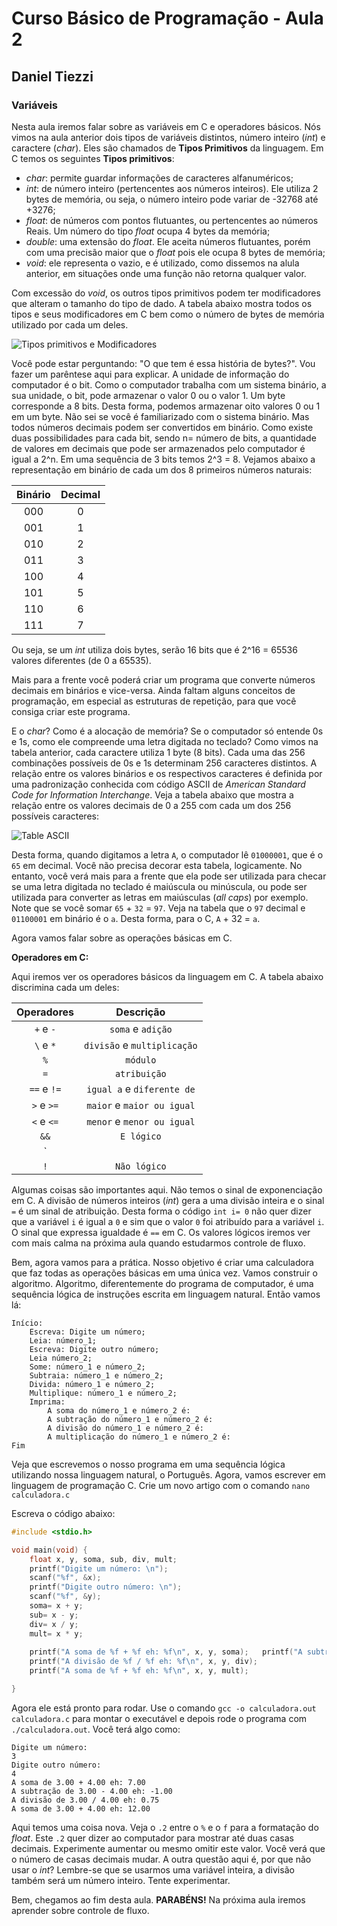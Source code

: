 # Curso Básico de Programação - Aula 2
## Daniel Tiezzi

### Variáveis

Nesta aula iremos falar sobre as variáveis em C e operadores básicos. Nós vimos na aula anterior dois tipos de variáveis distintos, número inteiro (*int*) e caractere (*char*). Eles são chamados de **Tipos Primitivos** da linguagem. Em C temos os seguintes **Tipos primitivos**:

* *char*: permite guardar informações de caracteres alfanuméricos;
* *int*: de número inteiro (pertencentes aos números inteiros). Ele utiliza 2 bytes de memória, ou seja, o número inteiro pode variar de -32768 até +3276;
* *float*: de números com pontos flutuantes, ou pertencentes ao números Reais. Um número do tipo *float* ocupa 4 bytes da memória;
* *double*: uma extensão do *float*. Ele aceita números flutuantes, porém com uma precisão maior que o *float* pois ele ocupa 8 bytes de memória;
* *void*: ele representa o vazio, e é utilizado, como dissemos na alula anterior, em situações onde uma função não retorna qualquer valor.

Com excessão do *void*, os outros tipos primitivos podem ter modificadores que alteram o tamanho do tipo de dado. A tabela abaixo mostra todos os tipos e seus modificadores em C bem como o número de bytes de memória utilizado por cada um deles.

![Tipos primitivos e Modificadores](http://4.bp.blogspot.com/-MQeLEbM2JGc/Vg4sKlwvDrI/AAAAAAAAAHc/QTCmJq_kec8/s1600/5.jpg)

Você pode estar perguntando: "O que tem é essa história de bytes?". Vou fazer um parêntese aqui para explicar. A unidade de informação do computador é o bit. Como o computador trabalha com um sistema binário, a sua unidade, o bit, pode armazenar o valor 0 ou o valor 1. Um byte corresponde a 8 bits. Desta forma, podemos armazenar oito valores 0 ou 1 em um byte. Não sei se você é familiarizado com o sistema binário. Mas todos números decimais podem ser convertidos em binário. Como existe duas possibilidades para cada bit, sendo n= número de bits, a quantidade de valores em decimais que pode ser armazenados pelo computador é igual a 2^n. Em uma sequência de 3 bits temos 2^3 = 8. Vejamos abaixo a representação em binário de cada um dos 8 primeiros números naturais:

Binário  | Decimal
:------: | :-----:
000| 0
001 | 1
010 | 2
011 | 3
100 | 4
101 | 5
110 | 6
111 | 7

Ou seja, se um *int* utiliza dois bytes, serão 16 bits que é 2^16 = 65536 valores diferentes (de 0 a 65535).

Mais para a  frente você poderá criar um programa que converte números decimais em binários e vice-versa. Ainda faltam alguns conceitos de programação, em especial as estruturas de repetição, para que você consiga criar este programa.

E o *char*? Como é a alocação de memória? Se o computador só entende 0s e 1s, como ele compreende uma letra digitada no teclado? Como vimos na tabela anterior, cada caractere utiliza 1 byte (8 bits). Cada uma das 256 combinações possíveis de 0s e 1s determinam 256 caracteres distintos. A relação entre os valores binários e os respectivos caracteres é definida por uma padronização conhecida com código ASCII de *American Standard Code for Information Interchange*. Veja a tabela abaixo que mostra a relação entre os valores decimais de 0 a 255 com cada um dos 256 possíveis caracteres:

![Table ASCII](http://www.theasciicode.com.ar/american-standard-code-information-interchange/ascii-codes-table.png)

Desta forma, quando digitamos a letra `A`, o computador lê `01000001`, que é o `65` em decimal. Você não precisa decorar esta tabela, logicamente. No entanto, você verá mais para a frente que ela pode ser utilizada para checar se uma letra digitada no teclado é maiúscula ou minúscula, ou pode ser utilizada para converter as letras em maiúsculas (*all caps*) por exemplo. Note que se você somar `65` + `32` = `97`. Veja na tabela que o `97` decimal e `01100001` em binário é o `a`. Desta forma, para o C, `A` + 32 = `a`.

Agora vamos falar sobre as operações básicas em C. 

**Operadores em C:**

Aqui iremos ver os operadores básicos da linguagem em C. A tabela abaixo discrimina cada um deles:

Operadores | Descrição
:---------: | :--------:
`+` e `-` | `soma` e `adição`
`\` e `*` | `divisão` e `multiplicação`
`%` | `módulo`
`=` | `atribuição`
`==` e `!=` | `igual a` e `diferente de`
`>` e `>=` | `maior` e `maior ou igual`
`<` e `<=` | `menor` e `menor ou igual`
`&&` | `E lógico`
`||` | `Ou lógico`
`!` | `Não lógico`

Algumas coisas são importantes aqui. Não temos o sinal de exponenciação em C. A divisão de números inteiros (*int*) gera a uma divisão inteira e o sinal `=` é um sinal de atribuição. Desta forma o código `int i= 0` não quer dizer que a variável `i` é igual a `0` e sim que o valor `0` foi atribuído para a variável `i`. O sinal que expressa igualdade é `==` em C. Os valores lógicos iremos ver com mais calma na próxima aula quando estudarmos controle de fluxo.

Bem, agora vamos para a prática. Nosso objetivo é criar uma calculadora que faz todas as operações básicas em uma única vez. Vamos construir o algoritmo. Algoritmo, diferentemente do programa de computador, é uma sequência lógica de instruções escrita em linguagem natural. Então vamos lá:

```
Início:
	Escreva: Digite um número;
	Leia: número_1;
	Escreva: Digite outro número;
	Leia número_2;
	Some: número_1 e número_2;
	Subtraia: número_1 e número_2;
	Divida: número_1 e número_2;
	Multiplique: número_1 e número_2;
	Imprima:
		A soma do número_1 e número_2 é:
		A subtração do número_1 e número_2 é:
		A divisão do número_1 e número_2 é:
		A multiplicação do número_1 e número_2 é:
Fim
```

Veja que escrevemos o nosso programa em uma sequência lógica utilizando nossa linguagem natural, o Português. Agora, vamos escrever em linguagem de programação C. Crie um novo artigo com o comando `nano calculadora.c`

Escreva o código abaixo:

```c
#include <stdio.h>

void main(void) {
	float x, y, soma, sub, div, mult;
	printf("Digite um número: \n");
	scanf("%f", &x);
	printf("Digite outro número: \n");
	scanf("%f", &y);
	soma= x + y;
	sub= x - y;
	div= x / y;
	mult= x * y;
	
	printf("A soma de %f + %f eh: %f\n", x, y, soma);	printf("A subtração de %f - %f eh: %f\n", x, y, sub);
	printf("A divisão de %f / %f eh: %f\n", x, y, div);
	printf("A soma de %f + %f eh: %f\n", x, y, mult);

}
```

Agora ele está pronto para rodar. Use o comando `gcc -o calculadora.out calculadora.c` para montar o executável e depois rode o programa com `./calculadora.out`. Você terá algo como:

	Digite um número: 
	3
	Digite outro número: 
	4
	A soma de 3.00 + 4.00 eh: 7.00
	A subtração de 3.00 - 4.00 eh: -1.00
	A divisão de 3.00 / 4.00 eh: 0.75
	A soma de 3.00 + 4.00 eh: 12.00
 
Aqui temos uma coisa nova. Veja o `.2` entre o `%` e o `f` para a formatação do *float*. Este `.2` quer dizer ao computador para mostrar até duas casas decimais. Experimente aumentar ou mesmo omitir este valor. Você verá que o número de casas decimais mudar. A outra questão aqui é, por que não usar o *int*? Lembre-se que se usarmos uma variável inteira, a divisão também será um número inteiro. Tente experimentar.

Bem, chegamos ao fim desta aula. **PARABÉNS!** Na próxima aula iremos aprender sobre controle de fluxo.
